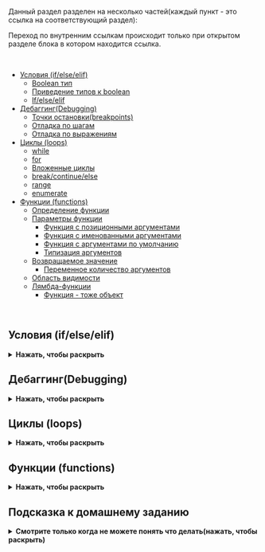 Данный раздел разделен на несколько частей(каждый пункт - это ссылка на соответствующий раздел):

Переход по внутренним ссылкам происходит только при открытом разделе блока в котором находится ссылка.

<br>

 * [Условия (if/else/elif)](#условия-ifelseelif)
    * [Boolean тип](#boolean-тип)
    * [Приведение типов к boolean](#приведение-типов-к-boolean)
    * [If/else/elif](#ifelseelif)
 * [Дебаггинг(Debugging)](#дебаггингdebugging)
    * [Точки остановки(breakpoints)](#точки-остановкиbreakpoints)
    * [Отладка по шагам](#отладка-по-шагам)
    * [Отладка по выражениям](#отладка-по-выражениям)
 * [Циклы (loops)](#циклы-loops)
   * [while](#while)
   * [for](#for)
   * [Вложенные циклы](#вложенные-циклы)
   * [break/continue/else](#breakcontinueelse)
   * [range](#range)
   * [enumerate](#enumerate)
 * [Функции (functions)](#функции-functions)
   * [Определение функции](#определение-функции)
   * [Параметры функции](#параметры-функции)
     * [Функция с позиционными аргументами](#функция-с-позиционными-аргументами)
     * [Функция с именованными аргументами](#функция-с-именованными-аргументами)
     * [Функция с аргументами по умолчанию](#функция-с-аргументами-по-умолчанию)
     * [Типизация аргументов](#типизация-аргументов)
   * [Возвращаемое значение](#возвращаемое-значение)
     * [Переменное количество аргументов](#переменное-количество-аргументов)
   * [Область видимости](#область-видимости)
   * [Лямбда-функции](#лямбда-функции)
     * [Функция - тоже объект](#функция---тоже-объект)


<br>

## Условия (if/else/elif)
<details><summary><b>Нажать, чтобы раскрыть</b></summary>

Условия в Python, как и в любом другом языке программирования, нужны для ветвления логики программы и помогают в зависимости от условий выбирать действия.

В результате работы условий всегда возвращается `True` или `False`. Эти значения называются `boolean` типом.

Также есть тип данных `None`, который означает отсутствие значения. В Python `None` интерпретируется как `False`.

```python
>>> type(None)
<class 'NoneType'>
```

### Boolean тип

`boolean` тип - это тип данных, который может принимать только два значения: `True` или `False`. В Python `True` и `False` являются ключевыми словами.

```python
>>> type(True)
<class 'bool'>

>>> type(False)
<class 'bool'>
```


### Приведение типов к boolean

В Python есть функция `bool()`, которая преобразует объект в `boolean` тип. Все объекты в Python имеют значение `True`, если они не равны `False`, `None`, `0` или пустой строке `""`. Все остальные объекты имеют значение `False`.

```python
>>> bool(0) # 0 - это всегда False
False
>>> bool(1) # любое число, кроме 0, это True
True
>>> bool(-1) # любое число(в том числе отрицательное), кроме 0, это True
True
>>> bool("Hello") # любая непустая строка это True
True
>>> bool("") # пустая строка это False
False
>>> bool(None) # None это всегда False
False
>>> bool([]) # пустой список это False
False
>>> bool([1, 2, 3]) # непустой список это True
True
>>> bool({}) # пустой словарь это False
False
>>> bool({1: 2}) # непустой словарь это True
True
>>> bool(0.0) # 0.0 это False
False
>>> bool(0.1) # любое число, кроме 0.0, это True
True
>>> bool([False]) # список с одним элементом False это True
True
>>> bool([0]) # список с одним элементом 0 это True
True
>>> bool([None]) # список с одним элементом None это True
True
```

### If/else/elif

Если условие истинно(`True`), то выполняется блок кода, который находится после `if`. Если условие ложно(`False`), то не будет выполнено ничего. В случае если есть несколько условий, выполняется блок кода, который находится после `else` или `elif`(`else if`). 
Блоки кода `else` и `elif` не обязательны.

Отступами (4 пробела) в Python обозначается вложенность блоков кода.

Примеры использования условий:

```python
>>> if True:
...     print("True")  # данное условие истинно, поэтому будет напечатано "True"

>>> if False:  
...     print("False") # данное условие ложно, поэтому ничего не будет напечатано
```

Чтобы выполнить часть кода если условие ложно, можно использовать часть `not`. Оператор `not` изменяет значение на противоположное:

```python
>>> if not False:
...     print("False")  # данное условие истинно, поэтому будет напечатано "False"
```


Вместе с условиями можно использовать логические операторы:
```python
>>> if True or False:  # оператор "или". Если хотя бы одно из условий истинно, то будет выполнен блок кода
...     print("something")

>>> if True and False:  # оператор "и". Если оба условия истинны, то будет выполнен блок кода
...     print("something")

```

Можно использовать `else` и задавать более сложные условия:
```python
>>> if True:
...     print("True")
... else:                 # если условие ложно, то будет выполнен блок кода после else
...     print("False")
```


```python

>>> code = 200

>>> if 200 <= code < 400:
...     print("Проверка пройдена, хороший ответ")
... else:
...     print("Плохой код ответа")
```


Если надо проверить больше условий, то можно использовать `elif` и `else`:

```python
>>> code = 1000

>>> if 200 <= code < 400:
...     print("Проверка пройдена, хороший ответ")
... elif 400 <= code < 500:
...     print("Плохой код ответа")
... else:
...     print("Какой-то странный код ответа")  # будет выполнен блок кода после else так как ни одно из условий выше не истинно
```

Может быть сколько угодно действий если условие истинно, и сколько угодно условий в `elif` и `else`.

```python

>>> user_list = []

>>> if user_list == []:
...     pass # если список пустой, то ничего не делать

>>> items_count = 0

>>> if items_count == 0:
...     pass

>>> text = 'abc'

>>> if 'abc' == text:
...     pass

```

В Python есть 'синтаксический сахар' для проверки наличия элемента в списке, словаре, множестве и т.д.:

```python
>>> user_list = []

>>> if user_list:
...     pass # если список пустой, то ничего не делать

>>> items_count = 0

>>> if items_count:
...     pass

>>> text = 'abc'

>>> if 'abc':
...     pass

```
</details>

## Дебаггинг(Debugging)
<details><summary><b>Нажать, чтобы раскрыть</b></summary>

Дебаггинг - это процесс поиска и устранения ошибок в программе. В Python для дебаггинга используются различные инструменты, такие как точки остановки, отладка по шагам и отладка по выражениям.
Таким образом вы можете запустить определенный участок кода и изучить состояние программы в этот момент времени.

### Точки остановки(breakpoints)

Точки остановки - это места в коде, где выполнение программы будет приостановлено, чтобы вы могли изучить состояние программы в этот момент времени.
Чтобы установить точку остановки в PyCharm, нажмите на левую часть окна рядом с номером строки кода. После этого выполнение программы будет приостановлено на этой строке.

![](https://raw.githubusercontent.com/qa-guru/knowledge-base/main/img/python/les6/debugging_1.jpeg)

Далее необходимо запустить программу в режиме отладки. Для этого нажмите на зеленый треугольник в верхней части окна(если файл уже был ранее запущен) или на названии файла правой кнопкой мыши и выберите `Debug`.

![](https://raw.githubusercontent.com/qa-guru/knowledge-base/main/img/python/les6/debugging_2.jpeg)

После запуска программы в режиме отладки выполнение программы будет приостановлено на установленной точке остановки.
Место остановки будет обозначено красным кружком и строка будет подсвечена.
Ниже будет панель отладки, где вы сможете изучить состояние программы, что именно было выполнено до точки остановки и что будет выполнено дальше.

![](https://raw.githubusercontent.com/qa-guru/knowledge-base/main/img/python/les6/debugging_3.jpeg)


### Отладка по шагам

В панели отладки вы можете изучить состояние переменных(их типы и значение), выполнить код по шагам, перейти к следующей точке остановки, изменить значение переменных и многое другое.

![](https://raw.githubusercontent.com/qa-guru/knowledge-base/main/img/python/les6/debugging_4.jpeg)

Блок дебаггинга в PyCharm разделен на несколько блоков:
 - вкладки (Threads & Variables, Console)
 - кнопки управления выполнением программы( rerun, stop, resume, pause program, step over, step into, step into my code, step out, view breakpoints, mute breakpoints)


На вкладке Threads & Variables вы можете изучить состояние переменных и выполнение программы.
На вкладке Console вы можете выполнить код в текущем контексте или увидеть вывод программы(все что выводится в консоль(print()))

Кнопки управления выполнением программы(слева направо):
- rerun - перезапустить программу(полностью перезапустит вашу программу)
- stop - остановить выполнение программы
- resume - продолжить выполнение программы
- pause program - приостановить выполнение программы
- step over - выполнить следующую строку кода(только одну строку)
- step into - выполнить следующую строку кода, если это функция, то перейти внутрь функции
- step into my code - выполнить следующую строку кода, если это функция, то перейти внутрь функции, но не переходить в сторонние библиотеки
- step out - выполнить код до конца текущей функции
- view breakpoints - посмотреть все точки остановки
- mute breakpoints - отключить все точки остановки

Отладка по шагам - это процесс выполнения программы по одной строке кода за раз. Во время отладки вы можете изучить состояние программы на каждом шаге.
Для выполнения программы по шагам используются кнопки управления выполнением программы(подробнее описано выше).

### Отладка по выражениям

Отладка по выражениям - это процесс когда вы можете изучить значение выражения в текущем контексте программы.

В режиме дебаггинга можно изменить значение переменных и выражений, для этого есть 2 способа:

> Первый способ изменения значения переменной:

Нажать правой кнопкой мыши на переменную и выбрать `Set Value`:

![](https://raw.githubusercontent.com/qa-guru/knowledge-base/main/img/python/les6/debugging_7.jpeg)

Далее указать новое значение переменной и нажать `Enter`. Значение переменной будет изменено на новое.

<br>

> Второй способ изменения значения переменной:

Если у вас нет блока `separate watches`, его необходимо включить. Для этого нажмите на значок `layout settings` в правом верхнем углу окна отладки и выберите `separate watches`. 
После активации у вас отобразится блок `separate watches` с правой стороны окна отладки.

![](https://raw.githubusercontent.com/qa-guru/knowledge-base/main/img/python/les6/debugging_5.jpeg)

Далее необходимо в поле ввода ввести значение для переменной и нажать `Enter`. Значение переменной будет изменено на новое.

![](https://raw.githubusercontent.com/qa-guru/knowledge-base/main/img/python/les6/debugging_6.jpeg)

В поле ввода можно подставлять условия для его проверки и увидеть результат.

![](https://raw.githubusercontent.com/qa-guru/knowledge-base/main/img/python/les6/debugging_8.jpeg)

</details>

## Циклы (loops)

<details><summary><b>Нажать, чтобы раскрыть</b></summary>

Циклы в Python нужны для повторения одних и тех же действий несколько раз. В Python есть два основных вида циклов: `while` и `for`.


### While

Цикл `while` выполняет содержимое тела цикла до тех пор, пока его условие истинно:

```python
i = 10

>>> while i < 15:
...     print(i)
...     i = i + 1  # увеличиваем значение переменной i на 1. Краткая запись i += 1

10
11
12
13
14
```
*Цикл из примера будет выполняться до тех пор, пока переменная `i` меньше 15*

> **Важно учесть:** Нужно быть осторожным с циклами `while`, так как они могут выполняться бесконечно, если условие никогда не станет ложным.

Пример бесконечного цикла:
```python
i = 10

>>> while i < 15:
...     print(i)
```

Цикл будет бесконечно печатать число 10, так как переменная `i` никогда не изменится и условие никогда не станет ложным.

Классический цикл `while` с итератором(счетчиком):

```python
>>> iterations_count = 10
>>> i = 0  # итератор
>>> while i < iterations_count:
...     print(f"Текущая итерация: {i}")
...     i += 1

Текущая итерация: 0
Текущая итерация: 1
....
Текущая итерация: 9
```

<br>


### For

Цикл `for` проходится по итерируемому объекту и выполняет заданные действия с каждым его элементом:

```python
>>> users = [
        {"name": "Oleg", "age": 32},
        {"name": "Sergey", "age": 24},
        {"name": "Stanislav", "age": 15},
        {"name": "Olga", "age": 45},
        {"name": "Maria", "age": 18}
    ]


>>> for user in users:
...     print(f"Пользователю {user['name']} {user['age']} лет")
```

> Цикл из примера будет выполняться для каждого элемента списка `users`

Пример применения цикла `for` для перебора числовых последовательностей:

```python
>>> for i in range(5):
...     print(i)

0
1
2
3
4
```

Пример применения цикла `for` для перебора строк:

```python
>>> for letter in "Hello":
...     print(letter)

H
e
l
l
o
```

При использовании цикла `for` для перебора словаря, цикл будет перебирать ключи словаря:

```python
>>> d = {
        "first": 1,
        "second": 2,
        "third": 3
    }

>>> for item in d:
...     print(item)
    
first
second
third
```

Данная запись идентична записи ниже:

```python
>>> for item in d.keys():
...     print(item)
```

Если надо перебрать значения словаря, то можно использовать метод `values()`:

```python

>>> for item in d.values():
...     print(item)

1
2
3
```

Чтобы получить и ключи и значения словаря, можно использовать метод `items()`:

```python
>>> for key, value in d.items():
...     print(key, value)

('first', 1)
('second', 2)
('third', 3)
```

Чтобы разбить словарь на ключи и значения, можно использовать метод `items()`:

```python
>>> for key, value in d.items():
...     print(f"Ключ: {key}, Значение: {value}")

Ключ: first, Значение: 1
Ключ: second, Значение: 2
Ключ: third, Значение: 3
```


### Вложенные циклы

Вложенные циклы часто используются для перебора элементов многомерных списков и словарей.

Циклы могут быть вложенными, т.е. один цикл может находиться внутри другого цикла:

```python
>>> for i in range(2):   # range - это функция, которая возвращает последовательность чисел
...     for j in range(3):
...         print(i, j) # будет напечатано 6 пар чисел, потому что внутренний цикл будет выполнен 3 раза для каждой итерации внешнего цикла

0 0
0 1
0 2
1 0
1 1
1 2

```

Вложенный цикл while может иметь следующий вид:

```python
>>> i = 0
>>> j = 0

>>> while i < 2:
...     while j < 3:
...        print(i, j)
...        j += 1
...     i += 1
...     j = 0

0 0
0 1
0 2
1 0
1 1
1 2
```

Пример цикла с шагом между итерациями:
```python
>>> iterations_count = 10


>>> for i in range(3, iterations_count, 2):
...     print(f"Текущая итерация: {i}")

Текущая итерация: 3
Текущая итерация: 5
Текущая итерация: 7
Текущая итерация: 9
```

Данный цикл будет выполняться с 3 до 10 с шагом 2


### break/continue/else

В циклах можно использовать операторы `break` и `continue` для управления выполнением цикла.

Оператор `break` прерывает выполнение цикла:

```python
>>> for i in range(10):
...     if i == 5:
...         break
...     print(i)

0
1
2
3
4
```

Оператор `continue` прерывает текущую итерацию цикла и переходит к следующей итерации:

```python
>>> for i in range(10):
...     if i == 5:
...         continue
...         print(i) # данная строка не будет выполнена
...     print(i)

0
1
2
3
4
6
7
8
9
```

Оператор `else` в циклах используется для выполнения блока кода после завершения цикла:

```python
>>> for i in range(5):
...     print(i)
... else:
...     print("Цикл завершен")

0
1
2
3
4
Цикл завершен
```


### range

`range` - это функция, которая возвращает последовательность чисел. Она может принимать один, два или три аргумента.

```python
>>> for i in range(5): # если передан один аргумент, то range возвращает последовательность чисел от 0 до n-1
...     print(i)

0
1
2
3
4
```

```python
>>> for i in range(2, 5):  # если передано два аргумента, то range возвращает последовательность чисел от a до b-1
...     print(i)

2
3
4
```

```python
>>> for i in range(2, 10, 2):  # если передано три аргумента, то range возвращает последовательность чисел от a до b-1 с шагом c
...     print(i)

2
4
6
8
```


### enumerate

`enumerate` - это функция, которая возвращает индекс и значение элемента итерируемого объекта.

```python
>>> for i, letter in enumerate("Hello"):
...     print(i, letter)

0 H
1 e
2 l
3 l
4 o
```

```python
>>> cities = ["Екатеринбург", "Москва", "Сочи"]

>>> for i, city in enumerate(cities):
...     print(f"{city} на {i + 1} месте по загрязнению воздуха")

Екатеринбург на 1 месте по загрязнению воздуха
Москва на 2 месте по загрязнению воздуха
Сочи на 3 месте по загрязнению воздуха
```
</details>


## Функции (functions)
<details><summary><b>Нажать, чтобы раскрыть</b></summary>

### Определение функции
Функция это блок кода, который выполняет определенную задачу. Функции используются для группировки кода, который выполняет определенную задачу, и для повторного использования этого кода.


```python
>>> def my_func():
...     print("Мы вызвали функцию!")

>>> my_func()  # вызов функции
Мы вызвали функцию!
```

Функция может быть любой сложности, может принимать любое количество аргументов и возвращать любые объекты.

### Параметры функции

### Функция с позиционными аргументами

Функция может принимать аргументы:

```python
>>> def sum_numbers(a, b):
        print(a + b)

>>> sum_numbers(10, 15)
25

>>> sum_numbers(20, 30)
50

>>> sum_numbers(-8912479812674981274, 1)
-8912479812674981273

>>> sum_numbers("abc", "def")
abcdef
```

```python
>>> def greeting(name):
...     print(f"Hello, {name}!")

>>> greeting("Oleg")
Hello, Oleg!
```

### Функция с именованными аргументами

Это функция, в которой аргументы передаются с указанием их имени:

```python
>>> def sum_numbers(a, b):
        print(a + b)

>>> sum_numbers(a=10, b=15)
25

>>> sum_numbers(b=10, a=15)
25
```

### Функция с аргументами по умолчанию

В функции можно использовать аргументы по умолчанию:

```python
>>> def greeting(name="User"):
...     print("Hello, {name}!")

>>> greeting() # Если не передать аргумент, то будет использовано значение по умолчанию
Hello, User!
```

```python
>>> print(greeting("Oleg")) # Если передать аргумент, то будет использовано переданное значение
Hello, Oleg!
```

### Типизация аргументов

Типизация аргументов это указание типа данных, которые должны быть переданы в функцию. Это позволяет улучшить читаемость кода и уменьшить количество ошибок.


В Python функции пишутся с применением типизации аргументов:
```python
>>> def greeting(name: str) -> str:  # после имени аргумента указывается тип данных, который должен быть передан в функцию. После знака "->" указывается тип данных, который функция возвращает
...     print("Hello, {name}!")

>>> greeting("Oleg")
Hello, Oleg!
```

### Возвращаемое значение

Функция может возвращать несколько значений:

```python
>>> def sum(a: int, b: int):
        return a + b


>>> n = sum(10, 15)
>>> print(n)
25
```

```python
>>> def get_user_info(name, age):
...     return name, age

>>> name, age = get_user_info("Oleg", 32) # Функция возвращает кортеж, который можно распаковать в переменные
>>> print(name, age)
Oleg 32
```

### Переменное количество аргументов

Функция может принимать переменное количество аргументов:

```python
>>> def sum_numbers(*args): # *args - это кортеж, который содержит все переданные аргументы
...     return sum(args)

>>> print(sum_numbers(1, 2, 3, 4, 5)) # Функция принимает любое количество аргументов
15
```

Функция может принимать любые объекты в качестве аргументов и возвращать любые объекты:

```python

>>> def get_user_info(name, age, city, *args, **kwargs):
...     return name, age, city, args, kwargs

>>> name, age, city, args, kwargs = get_user_info("Oleg", 32, "Moscow", "Python", "QA", "Automation", experience="5 years", salary="100k")
>>> print(name, age, city, args, kwargs)
Oleg 32 Moscow ('Python', 'QA', 'Automation') {'experience': '5 years', 'salary': '100k'}
```

### Область видимости

Область видимости переменной - это место, где переменная доступна. В Python есть глобальная и локальная область видимости.

Глобальная область видимости - это место, где переменная доступна во всем файле.

```python
>>> a = 10  # переменная 'a' доступна во всем файле

>>> def my_func():
...     print(a)

>>> my_func()
10
>>> print(a)  # переменная a доступна вне функции
10
```

Локальная область видимости - это место, где переменная доступна только внутри функции.

```python
>>> def my_func():
...     a = 10  # переменная a доступна только внутри функции
...     print(a)

>>> my_func()
10
>>> print(a)  # переменная a не доступна вне функции
NameError: name 'a' is not defined
```

### Лямбда-функции

Лямбда-функции - это анонимные функции, которые могут содержать только одно выражение. Они используются для создания простых функций.

```python
>>> f = lambda x: x * 2  # создание лямбда-функции, которая умножает переданное число на 2
>>> print(f(10))
20
```

```python
>>> f = lambda x, y: x + y  # создание лямбда-функции, которая складывает два переданных числа
>>> print(f(10, 15))
25
```

```python
>>> f = lambda x, y, z: x + y + z  # создание лямбда-функции, которая складывает три переданных числа
>>> print(f(10, 15, 20))
45
```

### Функция - тоже объект

Функция в Python это объект, который можно передавать в качестве аргумента в другие функции, возвращать из функции, присваивать переменной и т.д.

```python
>>> users = [
        {"name": "Oleg", "age": 32},
        {"name": "Sergey", "age": 24},
        {"name": "Stanislav", "age": 15},
        {"name": "Olga", "age": 45},
        {"name": "Maria", "age": 18},
    ]

>>> def get_age(user):
...     return user["age"]

>>> users.sort(key=get_age)  # функция get_age передается в качестве аргумента в функцию sort
>>> print(users)
[{'name': 'Stanislav', 'age': 15}, {'name': 'Maria', 'age': 18}, {'name': 'Sergey', 'age': 24}, {'name': 'Oleg', 'age': 32}, {'name': 'Olga', 'age': 45}]
```

Чтобы написать функцию get_age в виде лямбда-функции:

```python
>>> users.sort(key=lambda user: user["age"])  # лямбда-функция передается в качестве аргумента в функцию sort

>>> print(users)
[{'name': 'Stanislav', 'age': 15}, {'name': 'Maria', 'age': 18}, {'name': 'Sergey', 'age': 24}, {'name': 'Oleg', 'age': 32}, {'name': 'Olga', 'age': 45}]
```

Также можно использовать синтаксический сахар для создания лямбда-функции:

Функция itemgetter из модуля operator возвращает функцию, которая извлекает элемент из объекта по индексу.

```python
>>> from operator import itemgetter

>>> users.sort(key=itemgetter("age"))  # функция itemgetter передается в качестве аргумента в функцию sort

>>> print(users)
[{'name': 'Stanislav', 'age': 15}, {'name': 'Maria', 'age': 18}, {'name': 'Sergey', 'age': 24}, {'name': 'Oleg', 'age': 32}, {'name': 'Olga', 'age': 45}]
```
</details>


##  Подсказка к домашнему заданию

<details><summary><b>Смотрите только когда не можете понять что делать(нажать, чтобы раскрыть)</b></summary>

В тесте `test_dark_theme_by_time_and_user_choice` нужно переключить темную тему в зависимости от времени суток и выбора пользователя.

Согласно условию ранее мы знаем что темная тема с 22 до 6 часов утра.

Также у нас есть переменная `dark_theme_enabled_by_user`, которая может принимать 3 значения:
- `True` - Темная тема включена
- `False` - Темная тема выключена
- `None` - Пользователь не сделал выбор (используется переключение по времени системы)

Таким образом, если пользователь сделал выбор, то мы должны использовать его выбор, если нет, то мы должны использовать переключение по времени системы.

Чтобы реализовать это, можно использовать условный оператор `if/elif/else`:

```python
current_time = time(hour=16)
dark_theme_enabled_by_user = True

if dark_theme_enabled_by_user: # если пользователь сделал выбор
    # использовать выбор пользователя
elif dark_theme_enabled_by_user is None: # если пользователь не сделал выбор
    if # проверить время суток если время с 22 до 6:
        # включить темную тему(True)
    else: 
        # выключить темную тему(False) если время не в диапазоне от 22 до 6
else:
    # темная тема выключена
assert is_dark_theme is True

```

Вы можете проверить себя используя разное время для `current_time` и разные значения для `dark_theme_enabled_by_user`.

<br>

В задании 
```
# Сделайте функцию, которая будет печатать
# читаемое имя переданной ей функции и значений аргументов.
# Вызовите ее внутри функций, описанных ниже
# Подсказка: Имя функции можно получить с помощью func.__name__
# Например, вызов следующей функции должен преобразовать имя функции
# в более читаемый вариант (заменить символ подчеркивания на пробел,
# сделать буквы заглавными (или первую букву), затем вывести значения всех аргументов этой функции:
# >>> open_browser(browser_name="Chrome")
# "Open Browser [Chrome]"
```
Нужно создать функцию, которая будет принимать имя функции и значения аргументов и печатать их в читаемом виде.

```python

def print_function_name_and_args(func, *args): # функция принимает имя функции и значения аргументов
    func_name = func.__name__.replace('_', ' ').title()  # получаем имя функции и преобразуем его в читаемый вид (заменяем символ подчеркивания на пробел, делаем первую букву заглавной)
    args_name = ", ".join([*args]) # преобразуем значения аргументов в строку
    print(f"{func_name} [{args_name}]") # печатаем имя функции и значения аргументов
    return f"{func_name} [{args_name}]" # возвращаем строку с именем функции и значениями аргументов
    
def open_browser(browser_name):
    print_function_name_and_args(open_browser, browser_name)
    
```
</details>